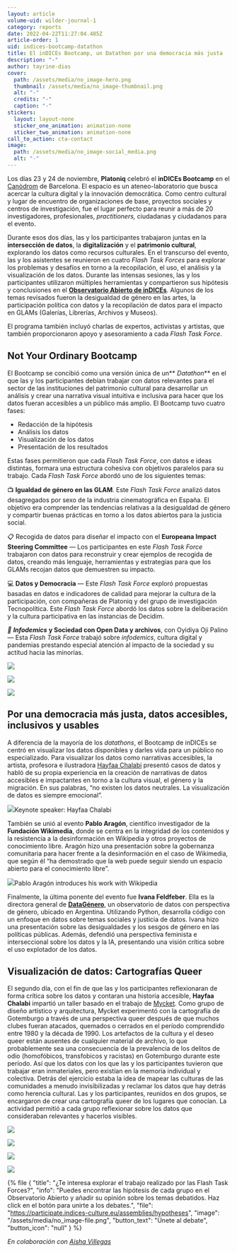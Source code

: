```yaml
---
layout: article
volume-uid: wilder-journal-1
category: reports
date: 2022-04-22T11:27:04.485Z
article-order: 1
uid: indices-bootcamp-datathon
title: El inDICEs Bootcamp, un Datathon por una democracia más justa
description: "-"
author: tayrine-dias
cover:
  path: /assets/media/no_image-hero.png
  thumbnail: /assets/media/no_image-thumbnail.png
  alt: "-"
  credits: "-"
  caption: "-"
stickers:
  layout: layout-none
  sticker_one_animation: animation-none
  sticker_two_animation: animation-none
call_to_action: cta-contact
image:
  path: /assets/media/no_image-social_media.png
  alt: "-"
---
```

Los días 23 y 24 de noviembre, **Platoniq** celebró el **inDICEs Bootcamp** en el [Canòdrom](https://canodrom.barcelona/) de Barcelona. El espacio es un ateneo-laboratorio que busca acercar la cultura digital y la innovación democrática. Como centro cultural y lugar de encuentro de organizaciones de base, proyectos sociales y centros de investigación, fue el lugar perfecto para reunir a más de 20 investigadores, profesionales, *practitioners,* ciudadanas y ciudadanos para el evento.

Durante esos dos días, las y los participantes trabajaron juntas en la **intersección de datos**, la **digitalización** y el **patrimonio cultural**, explorando los datos como recursos culturales. En el transcurso del evento, las y los asistentes se reunieron en cuatro *Flash Task Forces* para explorar los problemas y desafíos en torno a la recopilación, el uso, el análisis y la visualización de los datos. Durante las intensas sesiones, las y los participantes utilizaron múltiples herramientas y compartieron sus hipótesis y conclusiones en el **[Observatorio Abierto de inDICEs](https://participate.indices-culture.eu/)**. Algunos de los temas revisados fueron la desigualdad de género en las artes, la participación política con datos y la recopilación de datos para el impacto en GLAMs (Galerías, Librerías, Archivos y Museos).

El programa también incluyó charlas de expertos, activistas y artistas, que también proporcionaron apoyo y asesoramiento a cada *Flash Task Force*.

## Not Your Ordinary Bootcamp

El Bootcamp se concibió como una versión única de un** *Datathon*** en el que las y los participantes debían trabajar con datos relevantes para el sector de las instituciones del patrimonio cultural para desarrollar un análisis y crear una narrativa visual intuitiva e inclusiva para hacer que los datos fueran accesibles a un público más amplio. El Bootcamp tuvo cuatro fases:

* Redacción de la hipótesis
* Análisis los datos
* Visualización de los datos
* Presentación de los resultados

Estas fases permitieron que cada *Flash Task Force*, con datos e ideas distintas, formara una estructura cohesiva con objetivos paralelos para su trabajo. Cada *Flash Task Force* abordó uno de los siguientes temas:

📺 **Igualdad de género en las GLAM**. Este *Flash Task Force* analizó datos desagregados por sexo de la industria cinematográfica en España. El objetivo era comprender las tendencias relativas a la desigualdad de género y compartir buenas prácticas en torno a los datos abiertos para la justicia social.

📋 Recogida de datos para diseñar el impacto con el **Europeana Impact Steering Committee** — Los participantes en este *Flash Task Force* trabajaron con datos para reconstruir y crear ejemplos de recogida de datos, creando más lenguaje, herramientas y estrategias para que los GLAMs recojan datos que demuestren su impacto.

💻 **Datos y Democracia** — Este *Flash Task Force* exploró propuestas basadas en datos e indicadores de calidad para mejorar la cultura de la participación, con compañeras de Platoniq y del grupo de investigación Tecnopolítica. Este *Flash Task Force* abordó los datos sobre la deliberación y la cultura participativa en las instancias de Decidim.

*📣 **Infodemics*** **y Sociedad con Open Data y archivos**, con Oyidiya Oji Palino — Esta *Flash Task Force* trabajó sobre *infodemics*, cultura digital y pandemias prestando especial atención al impacto de la sociedad y su actitud hacia las minorías.

![](https://miro.medium.com/max/1400/0*B94gf4rZXA-esvau)

![](https://miro.medium.com/max/1400/0*st6_aJNiiFT0zo9R)

![](https://miro.medium.com/max/1400/0*J8VL1ryIGpAp-Fq1)

## **Por una democracia más justa, datos accesibles, inclusivos y usables**

A diferencia de la mayoría de los *datathons*, el Bootcamp de inDICEs se centró en visualizar los datos disponibles y darles vida para un público no especializado. Para visualizar los datos como narrativas accesibles, la artista, profesora e ilustradora [Hayfaa Chalabi](http://hayfaachalabi.com/) presentó casos de datos y habló de su propia experiencia en la creación de narrativas de datos accesibles e impactantes en torno a la cultura visual, el género y la migración. En sus palabras, “no existen los datos neutrales. La visualización de datos es siempre emocional”.

![](https://miro.medium.com/max/1400/0*vMJ7ABEBWHkPx6l4)Keynote speaker: Hayfaa Chalabi

También se unió al evento **Pablo Aragón**, científico investigador de la **Fundación Wikimedia**, donde se centra en la integridad de los contenidos y la resistencia a la desinformación en Wikipedia y otros proyectos de conocimiento libre. Aragón hizo una presentación sobre la gobernanza comunitaria para hacer frente a la desinformación en el caso de Wikimedia, que según él “ha demostrado que la web puede seguir siendo un espacio abierto para el conocimiento libre”.

![](https://miro.medium.com/max/1400/0*P7-cPFk7tNrNcwWD)Pablo Aragón introduces his work with Wikipedia

Finalmente, la última ponente del evento fue **Ivana Feldfeber**. Ella es la directora general de **[DataGénero](https://www.datagenero.org/)**, un observatorio de datos con perspectiva de género, ubicado en Argentina. Utilizando Python, desarrolla código con un enfoque en datos sobre temas sociales y justicia de datos. Ivana hizo una presentación sobre las desigualdades y los sesgos de género en las políticas públicas. Además, defendió una perspectiva feminista e interseccional sobre los datos y la IA, presentando una visión crítica sobre el uso explotador de los datos.

## Visualización de datos: Cartografías Queer

El segundo día, con el fin de que las y los participantes reflexionaran de forma crítica sobre los datos y contaran una historia accesible, **Hayfaa Chalabi** impartió un taller basado en el trabajo de [Mycket](https://mycket.org/About-Us). Como grupo de diseño artístico y arquitectura, Mycket experimentó con la cartografía de Gotemburgo a través de una perspectiva queer después de que muchos clubes fueran atacados, quemados o cerrados en el período comprendido entre 1980 y la década de 1990. Los artefactos de la cultura y el deseo queer están ausentes de cualquier material de archivo, lo que probablemente sea una consecuencia de la prevalencia de los delitos de odio (homofóbicos, transfobicos y racistas) en Gotemburgo durante este período. Así que los datos con los que las y los participantes tuvieron que trabajar eran inmateriales, pero existían en la memoria individual y colectiva. Detrás del ejercicio estaba la idea de mapear las culturas de las comunidades a menudo invisibilizadas y reclamar los datos que hay detrás como herencia cultural. Las y los participantes, reunidos en dos grupos, se encargaron de crear una cartografía queer de los lugares que conocían. La actividad permitió a cada grupo reflexionar sobre los datos que consideraban relevantes y hacerlos visibles.

![](https://miro.medium.com/max/1400/0*AlXHWr7syA1Zi35B)

![](https://miro.medium.com/max/1400/0*4Kgp8OXPQs4ZZnIK)

![](https://miro.medium.com/max/1400/0*N0lgmZ9jBkAH_Kqj)

![](https://miro.medium.com/max/1400/0*9TaeKiQA26Y4gtVB)

{% file { "title": "¿Te interesa explorar el trabajo realizado por las Flash Task Forces?", "info": "Puedes encontrar las hipótesis de cada grupo en el Observatorio Abierto y añadir su opinión sobre los temas debatidos. Haz click en el botón para unirte a los debates.", "file": "https://participate.indices-culture.eu/assemblies/hypotheses", "image": "/assets/media/no_image-file.png", "button_text": "Únete al debate", "button_icon": "null" } %}

*En colaboración con [Aisha Villegas](https://indices-culture.eu/dispatches-from-the-indices-bootcamp/)*